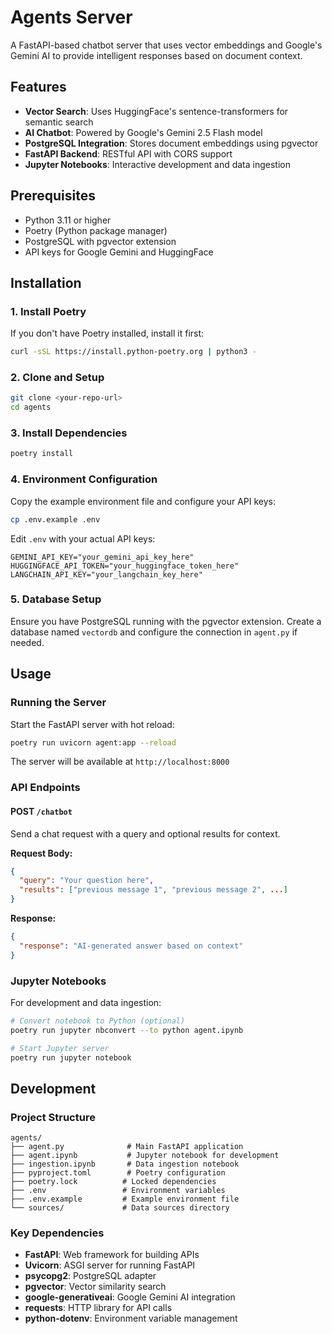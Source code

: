 # Agents Server

A FastAPI-based chatbot server that uses vector embeddings and Google's Gemini AI to provide intelligent responses based on document context.

## Features

- **Vector Search**: Uses HuggingFace's sentence-transformers for semantic search
- **AI Chatbot**: Powered by Google's Gemini 2.5 Flash model
- **PostgreSQL Integration**: Stores document embeddings using pgvector
- **FastAPI Backend**: RESTful API with CORS support
- **Jupyter Notebooks**: Interactive development and data ingestion

## Prerequisites

- Python 3.11 or higher
- Poetry (Python package manager)
- PostgreSQL with pgvector extension
- API keys for Google Gemini and HuggingFace

## Installation

### 1. Install Poetry

If you don't have Poetry installed, install it first:

```bash
curl -sSL https://install.python-poetry.org | python3 -
```

### 2. Clone and Setup

```bash
git clone <your-repo-url>
cd agents
```

### 3. Install Dependencies

```bash
poetry install
```

### 4. Environment Configuration

Copy the example environment file and configure your API keys:

```bash
cp .env.example .env
```

Edit `.env` with your actual API keys:

```env
GEMINI_API_KEY="your_gemini_api_key_here"
HUGGINGFACE_API_TOKEN="your_huggingface_token_here"
LANGCHAIN_API_KEY="your_langchain_key_here"
```

### 5. Database Setup

Ensure you have PostgreSQL running with the pgvector extension. Create a database named `vectordb` and configure the connection in `agent.py` if needed.

## Usage

### Running the Server

Start the FastAPI server with hot reload:

```bash
poetry run uvicorn agent:app --reload
```

The server will be available at `http://localhost:8000`

### API Endpoints

#### POST `/chatbot`

Send a chat request with a query and optional results for context.

**Request Body:**

```json
{
  "query": "Your question here",
  "results": ["previous message 1", "previous message 2", ...]
}
```

**Response:**

```json
{
  "response": "AI-generated answer based on context"
}
```

### Jupyter Notebooks

For development and data ingestion:

```bash
# Convert notebook to Python (optional)
poetry run jupyter nbconvert --to python agent.ipynb

# Start Jupyter server
poetry run jupyter notebook
```

## Development

### Project Structure

```
agents/
├── agent.py              # Main FastAPI application
├── agent.ipynb           # Jupyter notebook for development
├── ingestion.ipynb       # Data ingestion notebook
├── pyproject.toml        # Poetry configuration
├── poetry.lock          # Locked dependencies
├── .env                 # Environment variables
├── .env.example         # Example environment file
└── sources/             # Data sources directory
```

### Key Dependencies

- **FastAPI**: Web framework for building APIs
- **Uvicorn**: ASGI server for running FastAPI
- **psycopg2**: PostgreSQL adapter
- **pgvector**: Vector similarity search
- **google-generativeai**: Google Gemini AI integration
- **requests**: HTTP library for API calls
- **python-dotenv**: Environment variable management
